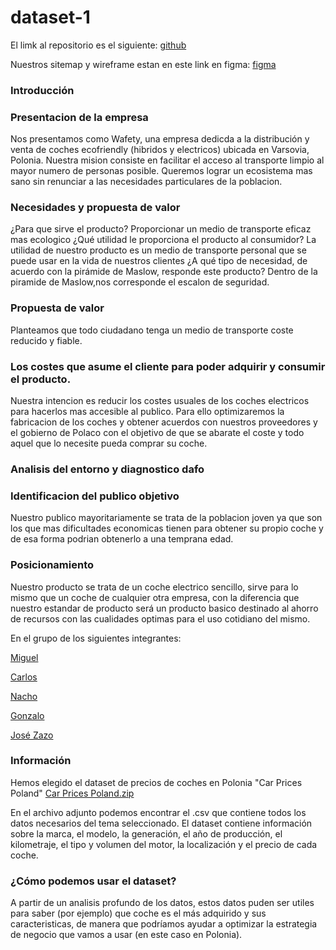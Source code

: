 # dataset-1

El limk al repositorio es el siguiente: [ github](https://github.com/migueliiin/dataset-1)


Nuestros sitemap y wireframe estan en este link en figma: [ figma](https://www.figma.com/file/gZkqWm9Caiq4GtCqs90ncU/Prototipo-web?node-id=0%3A1)


### Introducción

### Presentacion de la empresa

Nos presentamos como Wafety, una empresa dedicda a la distribución y venta de coches ecofriendly (hibridos y electricos) ubicada en Varsovia, Polonia. Nuestra mision consiste en facilitar el acceso al transporte limpio al mayor numero de personas posible. Queremos lograr un ecosistema mas sano sin renunciar a las necesidades particulares de la poblacion. 

### Necesidades y propuesta de valor

¿Para que sirve el producto? Proporcionar un medio de transporte eficaz mas ecologico
¿Qué utilidad le proporciona el producto al consumidor? La utilidad de nuestro producto es un medio de transporte personal que se puede usar en la vida de nuestros clientes
¿A qué tipo de necesidad, de acuerdo con la pirámide de Maslow, responde este producto? Dentro de la piramide de Maslow,nos corresponde el escalon de seguridad.

### Propuesta de valor
Planteamos que todo ciudadano tenga un medio de transporte coste reducido y fiable.

### Los costes que asume el cliente para poder adquirir y consumir el producto.

Nuestra intencion es reducir los costes usuales de los coches electricos para hacerlos mas accesible al publico. Para ello optimizaremos la fabricacion de los coches y obtener acuerdos con nuestros proveedores y el gobierno de Polaco con el objetivo de que se abarate el coste y todo aquel que lo necesite pueda comprar su coche.

### Analisis del entorno y diagnostico dafo

### Identificacion del publico objetivo 

Nuestro publico mayoritariamente se trata de la poblacion joven ya que son los que mas dificultades economicas tienen para obtener su propio coche y de esa forma podrian obtenerlo a una temprana edad.

### Posicionamiento

Nuestro producto se trata de un coche electrico sencillo, sirve para lo mismo que un coche de cualquier otra empresa, con la diferencia que nuestro estandar de producto será un producto basico destinado al ahorro de recursos con las cualidades optimas para el uso cotidiano del mismo.




  En el grupo de los siguientes integrantes:
  
  [Miguel](https://github.com/migueliiin)

  [Carlos](https://github.com/carlospuigserver)

  [Nacho](https://github.com/Nachopedrero)

  [Gonzalo](https://github.com/GonzaloGmv)

  [José Zazo](https://github.com/jzazooro)

### Información

  Hemos elegido el dataset de precios de coches en Polonia "Car Prices Poland" [Car Prices Poland.zip](https://github.com/migueliiin/dataset-1/files/8304017/archive.zip)
  
  En el archivo adjunto podemos encontrar el .csv que contiene todos los datos necesarios del tema seleccionado.
  El dataset contiene información sobre la marca, el modelo, la generación, el año de producción, el kilometraje,
  el tipo y volumen del motor, la localización y el precio de cada coche.
  
### ¿Cómo podemos usar el dataset?
  
  A partir de un analisis profundo de los datos, estos datos puden ser utiles para saber (por ejemplo) que coche
  es el más adquirido y sus caracteristicas, de manera que podríamos ayudar a optimizar la estrategia de negocio
  que vamos a usar (en este caso en Polonia).
  

